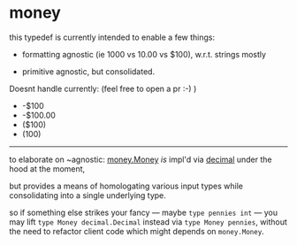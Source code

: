 # money

this typedef is currently intended to enable a few things:

  - formatting agnostic (ie 1000 vs 10.00 vs $100), w.r.t. strings mostly

  - primitive agnostic, but consolidated.

Doesnt handle currently: (feel free to open a pr :-) )
 - -$100
 - -$100.00
 - ($100)
 - (100)

----

to elaborate on ~agnostic: [money.Money](./money.go) *is* impl'd via [decimal](https://github.com/shopspring/decimal) under the hood at the moment,

but provides a means of homologating various input types while consolidating into a single underlying type.

so if something else strikes your fancy &#8212; maybe `type pennies int` &#8212; you may lift `type Money decimal.Decimal` instead via `type Money pennies`, without the need to refactor client code which might depends on `money.Money`.